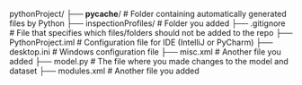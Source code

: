 pythonProject/
├── __pycache__/           # Folder containing automatically generated files by Python
├── inspectionProfiles/     # Folder you added
├── .gitignore              # File that specifies which files/folders should not be added to the repo
├── PythonProject.iml       # Configuration file for IDE (IntelliJ or PyCharm)
├── desktop.ini             # Windows configuration file
├── misc.xml                # Another file you added
├── model.py                # The file where you made changes to the model and dataset
├── modules.xml             # Another file you added

